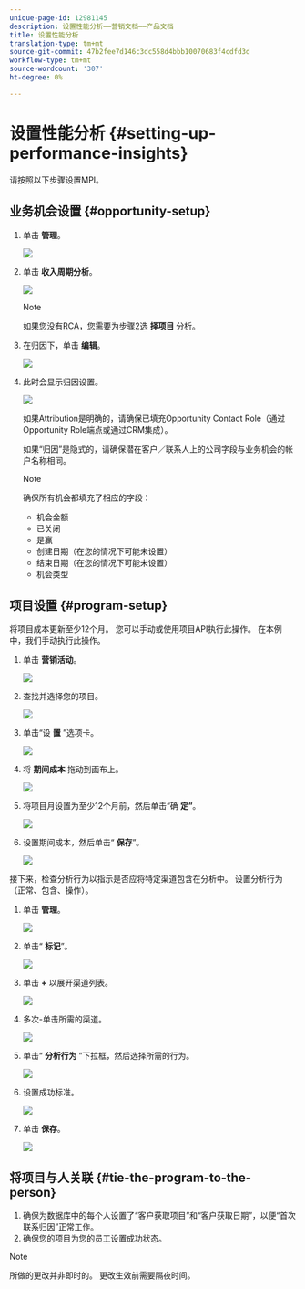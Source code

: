```yaml
---
unique-page-id: 12981145
description: 设置性能分析——营销文档——产品文档
title: 设置性能分析
translation-type: tm+mt
source-git-commit: 47b2fee7d146c3dc558d4bbb10070683f4cdfd3d
workflow-type: tm+mt
source-wordcount: '307'
ht-degree: 0%

---
```



# 设置性能分析 {#setting-up-performance-insights}

请按照以下步骤设置MPI。

## 业务机会设置 {#opportunity-setup}

1. 单击 **管理**。

   ![](assets/admin.png)

1. 单击 **收入周期分析**。

   ![](assets/two-2.png)

   >[!NOTE]
   >
   >如果您没有RCA，您需要为步骤2选 **择项目** 分析。

1. 在归因下，单击 **编辑**。

   ![](assets/three-1.png)

1. 此时会显示归因设置。

   ![](assets/four-2.png)

   如果Attribution是明确的，请确保已填充Opportunity Contact Role（通过Opportunity Role端点或通过CRM集成）。

   如果“归因”是隐式的，请确保潜在客户／联系人上的公司字段与业务机会的帐户名称相同。

   >[!NOTE]
   >
   >确保所有机会都填充了相应的字段：
   >
   >    
   >    
   >    * 机会金额
   >    * 已关闭
   >    * 是赢
   >    * 创建日期（在您的情况下可能未设置）
   >    * 结束日期（在您的情况下可能未设置）
   >    * 机会类型


## 项目设置 {#program-setup}

将项目成本更新至少12个月。 您可以手动或使用项目API执行此操作。 在本例中，我们手动执行此操作。

1. 单击 **营销活动**。

   ![](assets/ma.png)

1. 查找并选择您的项目。

   ![](assets/select-program.png)

1. 单击“设 **置** ”选项卡。

   ![](assets/setup-tab.png)

1. 将 **期间成本** 拖动到画布上。

   ![](assets/period-cost.png)

1. 将项目月设置为至少12个月前，然后单击“确 **定”**。

   ![](assets/set-period.png)

1. 设置期间成本，然后单击“ **保存**”。

   ![](assets/set-cost.png)

接下来，检查分析行为以指示是否应将特定渠道包含在分析中。 设置分析行为（正常、包含、操作）。

1. 单击 **管理**。

   ![](assets/admin.png)

1. 单击“ **标记**”。

   ![](assets/tags.png)

1. 单击 **+** 以展开渠道列表。

   ![](assets/channel.png)

1. 多次-单击所需的渠道。

   ![](assets/channel-click.png)

1. 单击“ **分析行为** ”下拉框，然后选择所需的行为。

   ![](assets/edit-channel.png)

1. 设置成功标准。

   ![](assets/success.png)

1. 单击 **保存**。

   ![](assets/save.png)

## 将项目与人关联 {#tie-the-program-to-the-person}

1. 确保为数据库中的每个人设置了“客户获取项目”和“客户获取日期”，以便“首次联系归因”正常工作。
1. 确保您的项目为您的员工设置成功状态。

>[!NOTE]
>
>所做的更改并非即时的。 更改生效前需要隔夜时间。

